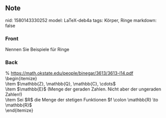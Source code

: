## Note
nid: 1580143330252
model: LaTeX-deb4a
tags: Körper, Ringe
markdown: false

### Front
Nennen Sie Beispiele für Ringe

### Back
<div>% <a href="https://math.okstate.edu/people/binegar/3613/3613-l14.pdf">https://math.okstate.edu/people/binegar/3613/3613-l14.pdf</a></div><div>
</div>\begin{itemize}<div>\item $<span>\mathbb{Z},</span><span> </span><span> </span><span>\mathbb{Q}, </span><span> </span><span>\mathbb{C}, \cdots</span><span>$</span></div><div>\item $\mathbb{E}$ (Menge der geraden Zahlen. Nicht aber der ungeraden Zahlen!)</div><div>\item Sei $R$ die Menge der stetigen Funktionen $f \colon \mathbb{R} \to \mathbb{R}$</div><div>\end{itemize}</div>
